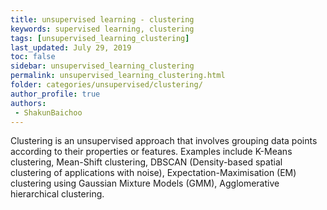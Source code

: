 ```yaml
---
title: unsupervised learning - clustering
keywords: supervised learning, clustering
tags: [unsupervised_learning_clustering]
last_updated: July 29, 2019
toc: false
sidebar: unsupervised_learning_clustering
permalink: unsupervised_learning_clustering.html
folder: categories/unsupervised/clustering/
author_profile: true
authors:
 - ShakunBaichoo
---
```



Clustering is an unsupervised approach that involves grouping data points according to their properties or features. Examples include K-Means clustering, Mean-Shift clustering, DBSCAN (Density-based spatial clustering of applications with noise), Expectation-Maximisation (EM) clustering using Gaussian Mixture Models (GMM), Agglomerative hierarchical clustering. 
